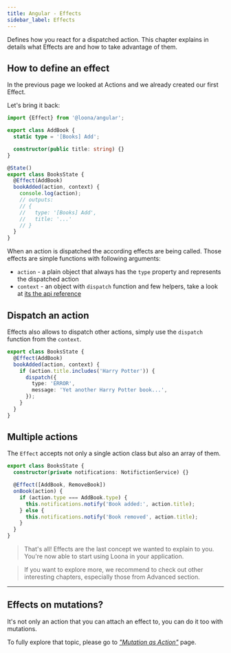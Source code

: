```yaml
---
title: Angular - Effects
sidebar_label: Effects
---
```


Defines how you react for a dispatched action. This chapter explains in details what Effects are and how to take advantage of them.

## How to define an effect

In the previous page we looked at Actions and we already created our first Effect.

Let's bring it back:

```typescript
import {Effect} from '@loona/angular';

export class AddBook {
  static type = '[Books] Add';

  constructor(public title: string) {}
}

@State()
export class BooksState {
  @Effect(AddBook)
  bookAdded(action, context) {
    console.log(action);
    // outputs:
    // {
    //   type: '[Books] Add',
    //   title: '...'
    // }
  }
}
```

When an action is dispatched the according effects are being called. Those effects are simple functions with following arguments:

- `action` - a plain object that always has the `type` property and represents the dispatched action
- `context` - an object with `dispatch` function and few helpers, take a look at [its the api reference](../api/effect-context)

## Dispatch an action

Effects also allows to dispatch other actions, simply use the `dispatch` function from the `context`.

```typescript
export class BooksState {
  @Effect(AddBook)
  bookAdded(action, context) {
    if (action.title.includes('Harry Potter')) {
      dispatch({
        type: 'ERROR',
        message: 'Yet another Harry Potter book...',
      });
    }
  }
}
```

## Multiple actions

The `Effect` accepts not only a single action class but also an array of them.

```typescript
export class BooksState {
  constructor(private notifications: NotifictionService) {}

  @Effect([AddBook, RemoveBook])
  onBook(action) {
    if (action.type === AddBook.type) {
      this.notifications.notify('Book added:', action.title);
    } else {
      this.notifications.notify('Book removed', action.title);
    }
  }
}
```

> That's all! Effects are the last concept we wanted to explain to you. You're now able to start using Loona in your application.

> If you want to explore more, we recommend to check out other interesting chapters, especially those from Advanced section.

---

## Effects on mutations?

It's not only an action that you can attach an effect to, you can do it too with mutations.

To fully explore that topic, please go to [_"Mutation as Action"_](../advanced/mutation-as-action) page.
